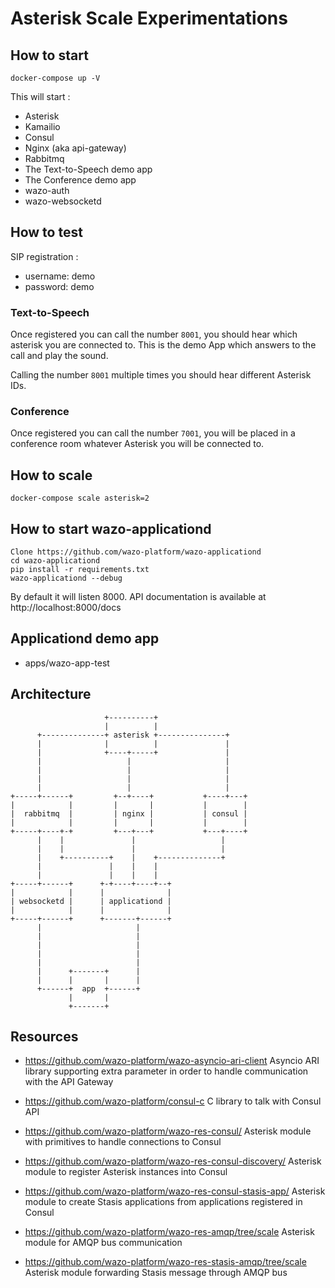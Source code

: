 # Asterisk Scale Experimentations

## How to start

```
docker-compose up -V
```

This will start :

* Asterisk
* Kamailio
* Consul
* Nginx (aka api-gateway)
* Rabbitmq
* The Text-to-Speech demo app
* The Conference demo app
* wazo-auth
* wazo-websocketd

## How to test

SIP registration :

* username: demo
* password: demo

### Text-to-Speech

Once registered you can call the number `8001`, you should hear which asterisk you are connected to. This is the demo App which answers to the call and play the sound.

Calling the number `8001` multiple times you should hear different Asterisk IDs.

### Conference

Once registered you can call the number `7001`, you will be placed in a conference room whatever Asterisk you will be connected to.

## How to scale

```
docker-compose scale asterisk=2
```

## How to start wazo-applicationd

```
Clone https://github.com/wazo-platform/wazo-applicationd
cd wazo-applicationd
pip install -r requirements.txt
wazo-applicationd --debug
````

By default it will listen 8000. API documentation is available at
http://localhost:8000/docs


## Applicationd demo app

* apps/wazo-app-test


## Architecture

```
                     +----------+
                     |          |
      +--------------+ asterisk +---------------+
      |              |          |               |
      |              +----+-----+               |
      |                   |                     |
      |                   |                     |
      |                   |                     |
      |                   |                     |
+-----+------+         +--+----+           +----+---+
|            |         |       |           |        |
|  rabbitmq  |         | nginx |           | consul |
|            |         |       |           |        |
+-----+----+-+         +---+---+           +---+----+
      |    |               |                   |
      |    |               |                   |
      |    +----------+    |    +--------------+
      |               |    |    |
      |               |    |    |
+-----+------+      +-+----+----+--+
|            |      |              |
| websocketd |      | applicationd |
|            |      |              |
+-----+------+      +-------+------+
      |                     |
      |                     |
      |                     |
      |                     |
      |                     |
      |      +-------+      |
      |      |       |      |
      +------+  app  +------+
             |       |
             +-------+
```

## Resources

* https://github.com/wazo-platform/wazo-asyncio-ari-client
  Asyncio ARI library supporting extra parameter in order to handle communication with the API Gateway

* https://github.com/wazo-platform/consul-c
  C library to talk with Consul API

* https://github.com/wazo-platform/wazo-res-consul/
  Asterisk module with primitives to handle connections to Consul

* https://github.com/wazo-platform/wazo-res-consul-discovery/
  Asterisk module to register Asterisk instances into Consul

* https://github.com/wazo-platform/wazo-res-consul-stasis-app/
  Asterisk module to create Stasis applications from applications registered in Consul

* https://github.com/wazo-platform/wazo-res-amqp/tree/scale
  Asterisk module for AMQP bus communication

* https://github.com/wazo-platform/wazo-res-stasis-amqp/tree/scale
  Asterisk module forwarding Stasis message through AMQP bus
